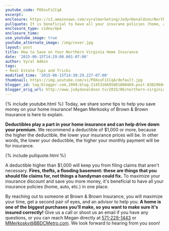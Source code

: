 ```yaml
---
youtube_code: POXosFiCCqA
excerpt:
enclosure: https://s3.amazonaws.com/vyralmarketing/Jody+Donaldson/Northern+Virginia+Real+Estate+Agent-+How+to+lower+your+monthly+insurance.mp4
pullquote: It is beneficial to have all your insurane policies (home, auto, etc.) in one place.
enclosure_type: video/mp4
enclosure_time:
use_youtube_image: true
youtube_alternate_image: /img/cover.jpg
layout: post
title: How to Save on Your Northern Virginia Home Insurance
date: '2015-06-15T14:29:00.001-07:00'
author: Vyral Admin
tags:
- Real Estate Tips and Tricks
modified_time: '2015-06-15T14:30:29.227-07:00'
thumbnail: https://img.youtube.com/vi/POXosFiCCqA/default.jpg
blogger_id: tag:blogger.com,1999:blog-2145316695881808469.post-8302960452775442496
blogger_orig_url: http://www.jodydonaldson.tv/2015/06/northern-virginia-real-estate-tips.html
---
```

{% include youtube.html %}
Today, we share some tips to help you save money on your home insurance! Megan Merkosky of Brown & Brown Insurance is here to explain.

**Deductibles play a part in your home insurance and can help drive down your premium.** We recommend a deductible of $1,000 or more, because the higher the deductible, the lower your insurance prices will be. In other words, the lower your deductible, the higher your monthly payment will be for insurance.

{% include pullquote.html %}

A deductible higher than $1,000 will keep you from filing claims that aren't necessary. **Fires, thefts, a flooding basement: these are things that you should file claims for, not things a handyman could fix.** To maximize your insurance discount and save you more money, it's beneficial to have all your insurance policies (home, auto, etc.) in one place.

By reaching out to someone at Brown & Brown Insurance, you will maximize your time, get a second pair of eyes, and an advisor to help you. **A home is one of the biggest purchases you'll make, so you want to make sure it's insured correctly!** Give us a call or shoot us an email if you have any questions, or you can reach Megan directly at <a href="tel:571-229-1443">571-229-1443</a> or <a href="mailto:MMerkosky@BBDCMetro.com" target="_blank">MMerkosky@BBDCMetro.com</a>. We look forward to hearing from you soon!
